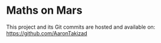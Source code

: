 # Maths on Mars

This project and its Git commits are hosted and available on:<br>
https://github.com/AaronTakizad
